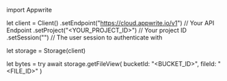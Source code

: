 import Appwrite

let client = Client()
    .setEndpoint("https://cloud.appwrite.io/v1") // Your API Endpoint
    .setProject("&lt;YOUR_PROJECT_ID&gt;") // Your project ID
    .setSession("") // The user session to authenticate with

let storage = Storage(client)

let bytes = try await storage.getFileView(
    bucketId: "<BUCKET_ID>",
    fileId: "<FILE_ID>"
)

